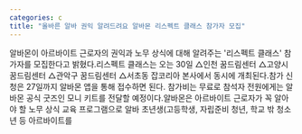 ```yaml
---
categories: c
title: "올바른 알바 권익 알려드려요 알바몬 리스펙트 클래스 참가자 모집"
---
```

알바몬이 아르바이트 근로자의 권익과 노무 상식에 대해 알려주는 &#39;리스펙트 클래스&#39; 참가자를 모집한다고 밝혔다.리스펙트 클래스는 오는 30일 △인천 꿈드림센터 △고양시 꿈드림센터 △관악구 꿈드림센터 △서초동 잡코리아 본사에서 동시에 개최된다.참가 신청은 27일까지 알바몬 앱을 통해 접수하면 된다. 참가비는 무료로 참석자 전원에게는 알바몬 공식 굿즈인 모니 키트를 전달할 예정이다.알바몬은 아르바이트 근로자가 꼭 알아야 할 노무 상식 교육 프로그램으로 알바 초년생(고등학생, 자립준비 청년, 학교 밖 청소년 등 아르바이트를